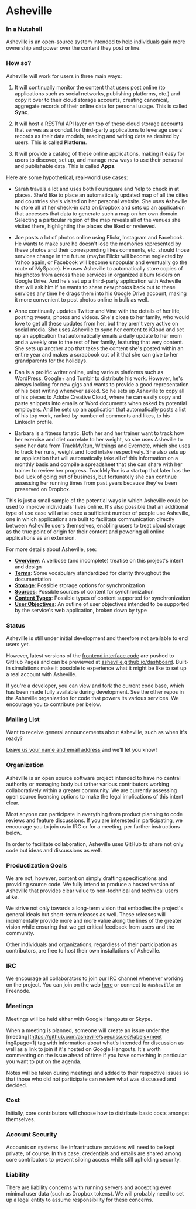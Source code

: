 # Asheville

### In a Nutshell

Asheville is an open-source system intended to help individuals gain more ownership and power over the content they post online.

### How so?

Asheville will work for users in three main ways:

1. It will continually monitor the content that users post online (to applications such as social networks, publishing platforms, etc.) and copy it over to their cloud storage accounts, creating canonical, aggregate records of their online data for personal usage. This is called **Sync**.

2. It will host a RESTful API layer on top of these cloud storage accounts that serves as a conduit for third-party applications to leverage users' records as their data models, reading and writing data as desired by users. This is called **Platform**.

3. It will provide a catalog of these online applications, making it easy for users to discover, set up, and manage new ways to use their personal and publishable data. This is called **Apps**.

Here are some hypothetical, real-world use cases:

- Sarah travels a lot and uses both Foursquare and Yelp to check in at places. She'd like to place an automatically updated map of all the cities and countries she's visited on her personal website. She uses Asheville to store all of her check-in data on Dropbox and sets up an application that accesses that data to generate such a map on her own domain. Selecting a particular region of the map reveals all of the venues she visited there, highlighting the places she liked or reviewed.

- Joe posts a lot of photos online using Flickr, Instagram and Facebook. He wants to make sure he doesn't lose the memories represented by these photos and their corresponding likes comments, etc. should those services change in the future (maybe Flickr will become neglected by Yahoo again, or Facebook will become unpopular and eventually go the route of MySpace). He uses Asheville to automatically store copies of his photos from across these services in organized album folders on Google Drive. And he's set up a third-party application with Asheville that will ask him if he wants to share new photos back out to these services any time he drags them into his Google Drive account, making it more convenient to post photos online in bulk as well.

- Anne continually updates Twitter and Vine with the details of her life, posting tweets, photos and videos. She's close to her family, who would love to get all these updates from her, but they aren't very active on social media. She uses Asheville to sync her content to iCloud and set up an application that automatically emails a daily update to her mom and a weekly one to the rest of her family, featuring that very content. She sets up another app that takes the content she's posted within an entire year and makes a scrapbook out of it that she can give to her grandparents for the holidays.

- Dan is a prolific writer online, using various platforms such as WordPress, Google+ and Tumblr to distribute his work. However, he's always looking for new gigs and wants to provide a good representation of his best writing whenever asked. So he sets up Asheville to copy all of his pieces to Adobe Creative Cloud, where he can easily copy and paste snippets into emails or Word documents when asked by potential employers. And he sets up an application that automatically posts a list of his top work, ranked by number of comments and likes, to his LinkedIn profile.

- Barbara is a fitness fanatic. Both her and her trainer want to track how her exercise and diet correlate to her weight, so she uses Asheville to sync her data from TrackMyRun, Withings and Evernote, which she uses to track her runs, weight and food intake respectively. She also sets up an application that will automatically take all of this information on a monthly basis and compile a spreadsheet that she can share with her trainer to review her progress. TrackMyRun is a startup that later has the bad luck of going out of business, but fortunately she can continue assessing her running times from past years because they've been preserved on Dropbox.

This is just a small sample of the potential ways in which Asheville could be used to improve individuals' lives online. It's also possible that an additional type of use case will arise once a sufficient number of people use Asheville, one in which applications are built to facilitate communication directly between Asheville users themselves, enabling users to treat  cloud storage as the true point of origin for their content and powering all online applications as an extension.

For more details about Asheville, see:

* __[Overview](overview.md)__: A  verbose (and incomplete) treatise on this project's intent and design
* __[Terms](terms.md)__: Some vocabulary standardized for clarity throughout the documentation
* __[Storage](storage.md)__: Possible storage options for synchronization
* __[Sources](sources.md)__: Possible sources of content for synchronization
* __[Content Types](content-types.md)__: Possible types of content supported for synchronization
* __[User Objectives](user-objectives/overview.md)__: An outline of user objectives intended to be supported by the service's web application, broken down by type

### Status

Asheville is still under initial development and therefore not available to end users yet. 

However, latest versions of the [frontend interface code](https://github.com/asheville/dashboard) are pushed to GitHub Pages and can be previewed at [asheville.github.io/dashboard](http://asheville.github.io/dashboard). Built-in simulations make it possible to experience what it might be like to set up a real account with Asheville.

If you're a developer, you can view and fork the current code base, which has been made fully available during development. See the other repos in the Asheville organization for code that powers its various services. We encourage you to contribute per below.


### Mailing List

Want to receive general announcements about Asheville, such as when it's ready?

[Leave us your name and email address](https://docs.google.com/forms/d/1i2iHhLVcfhYIEHPS5G7iD0gC4z-K-2e535GLGrj_qNE/viewform) and we'll let you know!

### Organization

Asheville is an open source software project intended to have no central authority or managing body but rather various contributors working collaboratively within a greater community. We are currently assessing open source licensing options to make the legal implications of this intent clear.

Most anyone can participate in everything from product planning to code reviews and feature discussions. If you are interested in participating, we encourage you to join us in IRC or for a meeting, per further instructions below.

In order to facilitate collaboration, Asheville uses GitHub to share not only code but ideas and discussions as well.

### Productization Goals

We are not, however, content on simply drafting specifications and providing source code. We fully intend to produce a hosted version of Asheville that provides clear value to non-technical and technical users alike.

We strive not only towards a long-term vision that embodies the project's general ideals but short-term releases as well. These releases will incrementally provide more and more value along the lines of the greater vision while ensuring that we get critical feedback from users and the community.

Other individuals and organizations, regardless of their participation as contributors, are free to host their own installations of Asheville.

### IRC

We encourage all collaborators to join our IRC channel whenever working on the project. You can join on the web [here](http://webchat.freenode.net/?channels=asheville) or connect to `#asheville` on Freenode.

### Meetings

Meetings will be held either with Google Hangouts or Skype.

When a meeting is planned, someone will create an issue
under the [meeting](https://github.com/asheville/spec/issues?labels=meet
ing&page=1) tag with information about what's intended for discussion as well as a link to join if it's hosted on Google Hangouts. It's worth commenting on the issue ahead of time if you have something in particular you want to put on the agenda.

Notes will be taken during meetings and added to their respective issues so that those who did not participate can review what was discussed and decided.

### Cost

Initially, core contributors will choose how to distribute basic costs amongst themselves.

### Account Security

Accounts on systems like infrastructure providers will need to be kept private, of course. In this case, credentials and emails are shared among core contributors to prevent siloing access while still upholding security.

### Liability

There are liability concerns with running servers and accepting even minimal user data (such as Dropbox tokens). We will probably need to set up a legal entity to assume responsibility for these concerns.